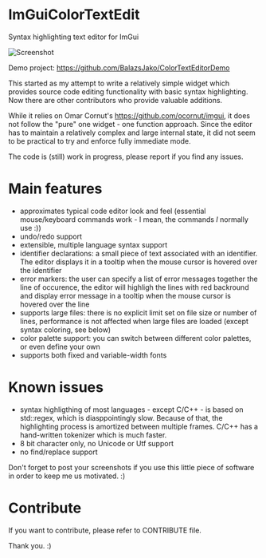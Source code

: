 # ImGuiColorTextEdit
Syntax highlighting text editor for ImGui

![Screenshot](https://github.com/BalazsJako/ImGuiColorTextEdit/blob/master/ImGuiTextEdit.png "Screenshot")

Demo project: https://github.com/BalazsJako/ColorTextEditorDemo

This started as my attempt to write a relatively simple widget which provides source code editing functionality with basic syntax highlighting. Now there are other contributors who provide valuable additions.

While it relies on Omar Cornut's https://github.com/ocornut/imgui, it does not follow the "pure" one widget - one function approach. Since the editor has to maintain a relatively complex and large internal state, it did not seem to be practical to try and enforce fully immediate mode.

The code is (still) work in progress, please report if you find any issues.

# Main features
 - approximates typical code editor look and feel (essential mouse/keyboard commands work - I mean, the commands _I_ normally use :))
 - undo/redo support
 - extensible, multiple language syntax support
 - identifier declarations: a small piece of text associated with an identifier. The editor displays it in a tooltip when the mouse cursor is hovered over the identifier
 - error markers: the user can specify a list of error messages together the line of occurence, the editor will highligh the lines with red backround and display error message in a tooltip when the mouse cursor is hovered over the line
 - supports large files: there is no explicit limit set on file size or number of lines, performance is not affected when large files are loaded (except syntax coloring, see below)
 - color palette support: you can switch between different color palettes, or even define your own
 - supports both fixed and variable-width fonts
 
# Known issues
 - syntax highligthing of most languages - except C/C++ - is based on std::regex, which is diasppointingly slow. Because of that, the highlighting process is amortized between multiple frames. C/C++ has a hand-written tokenizer which is much faster. 
 - 8 bit character only, no Unicode or Utf support
 - no find/replace support

Don't forget to post your screenshots if you use this little piece of software in order to keep me us motivated. :)

# Contribute

If you want to contribute, please refer to CONTRIBUTE file.

Thank you. :)
